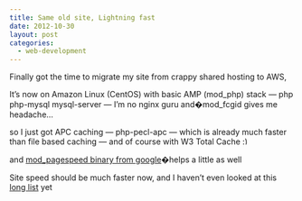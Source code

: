 ```yaml
---
title: Same old site, Lightning fast
date: 2012-10-30
layout: post
categories:
  - web-development
---
```

Finally got the time to migrate my site from crappy shared hosting to AWS,

It&#8217;s now on Amazon Linux (CentOS) with basic AMP (mod\_php) stack &#8212; php php-mysql mysql-server &#8212; I&#8217;m no nginx guru and�mod\_fcgid gives me headache&#8230;

so I just got APC caching &#8212; php-pecl-apc &#8212; which is already much faster than file based caching &#8212; and of course with W3 Total Cache <img src="http://i1.wp.com/ycfreeman.com/wp-includes/images/smilies/simple-smile.png?w=660" alt=":)" class="wp-smiley" style="height: 1em; max-height: 1em;" data-recalc-dims="1" />

and [mod_pagespeed binary from google](https://developers.google.com/speed/docs/mod_pagespeed/download)�helps a little as well

Site speed should be much faster now, and I haven&#8217;t even looked at this [long list](http://codex.wordpress.org/WordPress_Optimization) yet

&nbsp;
